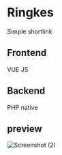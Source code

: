 # Ringkes
Simple shortlink
## Frontend
  VUE JS
## Backend
  PHP native
## preview
![Screenshot (2)](https://user-images.githubusercontent.com/74080436/112799096-182d9000-9098-11eb-8ba4-fd91615e892b.png)

